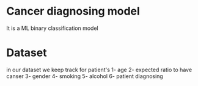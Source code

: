 #  Cancer diagnosing model 

It is a ML binary classification model 

# Dataset 

in our dataset we keep track for patient's 
1- age
2- expected ratio to have canser
3- gender
4- smoking
5- alcohol
6- patient diagnosing


  